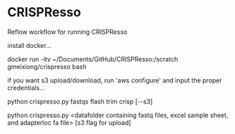 # CRISPResso
Reflow workflow for running CRISPResso


install docker...



docker run -itv ~/Documents/GitHub/CRISPResso:/scratch gmeixiong/crispresso bash



if you want s3 upload/download, run 'aws configure' and input the proper credentials...

python crispresso.py fastqs flash trim crisp [--s3]

python crispresso.py <datafolder containing fastq files, excel sample sheet, and adapterloc fa file> <flash output directory> <trimmomatic output directory> <crispresso output directory> [s3 flag for upload]
